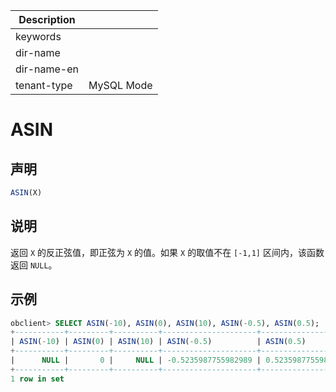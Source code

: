 | Description   |                 |
|---------------|-----------------|
| keywords      |                 |
| dir-name      |                 |
| dir-name-en   |                 |
| tenant-type   | MySQL Mode      |

# ASIN

## 声明

```sql
ASIN(X)
```

## 说明

返回 `X` 的反正弦值，即正弦为 `X` 的值。如果 `X` 的取值不在 `[-1,1]` 区间内，该函数返回 `NULL`。

## 示例

```sql
obclient> SELECT ASIN(-10), ASIN(0), ASIN(10), ASIN(-0.5), ASIN(0.5);
+-----------+---------+----------+---------------------+--------------------+
| ASIN(-10) | ASIN(0) | ASIN(10) | ASIN(-0.5)          | ASIN(0.5)          |
+-----------+---------+----------+---------------------+--------------------+
|      NULL |       0 |     NULL | -0.5235987755982989 | 0.5235987755982989 |
+-----------+---------+----------+---------------------+--------------------+
1 row in set
```
